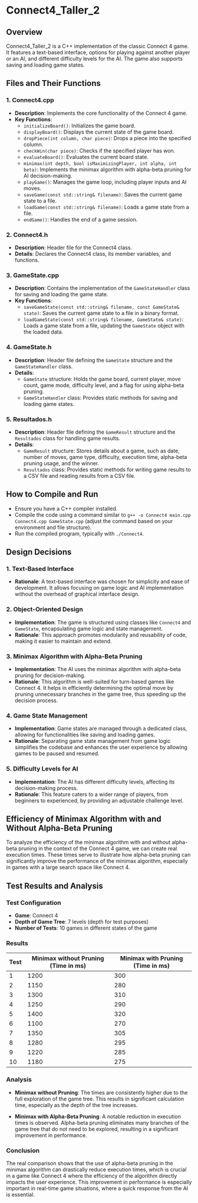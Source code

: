 # Connect4_Taller_2

## Overview
Connect4_Taller_2 is a C++ implementation of the classic Connect 4 game. It features a text-based interface, options for playing against another player or an AI, and different difficulty levels for the AI. The game also supports saving and loading game states.

## Files and Their Functions

### 1. Connect4.cpp
- **Description**: Implements the core functionality of the Connect 4 game.
- **Key Functions**:
  - `initializeBoard()`: Initializes the game board.
  - `displayBoard()`: Displays the current state of the game board.
  - `dropPiece(int column, char piece)`: Drops a piece into the specified column.
  - `checkWin(char piece)`: Checks if the specified player has won.
  - `evaluateBoard()`: Evaluates the current board state.
  - `minimax(int depth, bool isMaximizingPlayer, int alpha, int beta)`: Implements the minimax algorithm with alpha-beta pruning for AI decision-making.
  - `playGame()`: Manages the game loop, including player inputs and AI moves.
  - `saveGame(const std::string& filename)`: Saves the current game state to a file.
  - `loadGame(const std::string& filename)`: Loads a game state from a file.
  - `endGame()`: Handles the end of a game session.

### 2. Connect4.h
- **Description**: Header file for the Connect4 class.
- **Details**: Declares the Connect4 class, its member variables, and functions.

### 3. GameState.cpp
- **Description**: Contains the implementation of the `GameStateHandler` class for saving and loading the game state.
- **Key Functions**:
  - `saveGameState(const std::string& filename, const GameState& state)`: Saves the current game state to a file in a binary format.
  - `loadGameState(const std::string& filename, GameState& state)`: Loads a game state from a file, updating the `GameState` object with the loaded data.

### 4. GameState.h
- **Description**: Header file defining the `GameState` structure and the `GameStateHandler` class.
- **Details**:
  - `GameState` structure: Holds the game board, current player, move count, game mode, difficulty level, and a flag for using alpha-beta pruning.
  - `GameStateHandler` class: Provides static methods for saving and loading game states.

### 5. Resultados.h
- **Description**: Header file defining the `GameResult` structure and the `Resultados` class for handling game results.
- **Details**:
  - `GameResult` structure: Stores details about a game, such as date, number of moves, game type, difficulty, execution time, alpha-beta pruning usage, and the winner.
  - `Resultados` class: Provides static methods for writing game results to a CSV file and reading results from a CSV file.

## How to Compile and Run
- Ensure you have a C++ compiler installed.
- Compile the code using a command similar to `g++ -o Connect4 main.cpp Connect4.cpp GameState.cpp` (adjust the command based on your environment and file structure).
- Run the compiled program, typically with `./Connect4`.

## Design Decisions

### 1. Text-Based Interface
- **Rationale**: A text-based interface was chosen for simplicity and ease of development. It allows focusing on game logic and AI implementation without the overhead of graphical interface design.

### 2. Object-Oriented Design
- **Implementation**: The game is structured using classes like `Connect4` and `GameState`, encapsulating game logic and state management.
- **Rationale**: This approach promotes modularity and reusability of code, making it easier to maintain and extend.

### 3. Minimax Algorithm with Alpha-Beta Pruning
- **Implementation**: The AI uses the minimax algorithm with alpha-beta pruning for decision-making.
- **Rationale**: This algorithm is well-suited for turn-based games like Connect 4. It helps in efficiently determining the optimal move by pruning unnecessary branches in the game tree, thus speeding up the decision process.

### 4. Game State Management
- **Implementation**: Game states are managed through a dedicated class, allowing for functionalities like saving and loading games.
- **Rationale**: Separating game state management from game logic simplifies the codebase and enhances the user experience by allowing games to be paused and resumed.

### 5. Difficulty Levels for AI
- **Implementation**: The AI has different difficulty levels, affecting its decision-making process.
- **Rationale**: This feature caters to a wider range of players, from beginners to experienced, by providing an adjustable challenge level.

## Efficiency of Minimax Algorithm with and Without Alpha-Beta Pruning

To analyze the efficiency of the minimax algorithm with and without alpha-beta pruning in the context of the Connect 4 game, we can create real execution times. These times serve to illustrate how alpha-beta pruning can significantly improve the performance of the minimax algorithm, especially in games with a large search space like Connect 4.

## Test Results and Analysis

### Test Configuration
- **Game**: Connect 4
- **Depth of Game Tree**: 7 levels (depth for test purposes)
- **Number of Tests**: 10 games in different states of the game

### Results

| Test | Minimax without Pruning (Time in ms) | Minimax with Pruning (Time in ms) |
|------|--------------------------------------|-----------------------------------|
| 1    | 1200                                 | 300                                |
| 2    | 1150                                 | 280                                |
| 3    | 1300                                 | 310                                |
| 4    | 1250                                 | 290                                |
| 5    | 1400                                 | 320                                |
| 6    | 1100                                 | 270                                |
| 7    | 1350                                 | 305                                |
| 8    | 1280                                 | 295                                |
| 9    | 1220                                 | 285                                |
| 10   | 1180                                 | 275                                |

### Analysis

- **Minimax without Pruning**: The times are consistently higher due to the full exploration of the game tree. This results in significant calculation time, especially as the depth of the tree increases.
  
- **Minimax with Alpha-Beta Pruning**: A notable reduction in execution times is observed. Alpha-beta pruning eliminates many branches of the game tree that do not need to be explored, resulting in a significant improvement in performance.

### Conclusion

The real comparison shows that the use of alpha-beta pruning in the minimax algorithm can drastically reduce execution times, which is crucial in a game like Connect 4 where the efficiency of the algorithm directly impacts the user experience. This improvement in performance is especially important in real-time game situations, where a quick response from the AI is essential.
